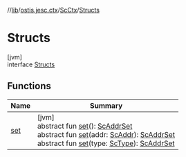 //[lib](../../../../index.md)/[ostis.jesc.ctx](../../index.md)/[ScCtx](../index.md)/[Structs](index.md)

# Structs

[jvm]\
interface [Structs](index.md)

## Functions

| Name | Summary |
|---|---|
| [set](set.md) | [jvm]<br>abstract fun [set](set.md)(): [ScAddrSet](../../../ostis.jesc.ctx.set/-sc-addr-set/index.md)<br>abstract fun [set](set.md)(addr: [ScAddr](../../../ostis.jesc.client.model.addr/-sc-addr/index.md)): [ScAddrSet](../../../ostis.jesc.ctx.set/-sc-addr-set/index.md)<br>abstract fun [set](set.md)(type: [ScType](../../../ostis.jesc.client.model.type/-sc-type/index.md)): [ScAddrSet](../../../ostis.jesc.ctx.set/-sc-addr-set/index.md) |
